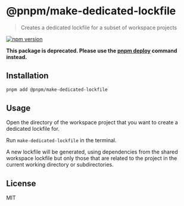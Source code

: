 # @pnpm/make-dedicated-lockfile

> Creates a dedicated lockfile for a subset of workspace projects

[![npm version](https://img.shields.io/npm/v/@pnpm/make-dedicated-lockfile.svg)](https://www.npmjs.com/package/@pnpm/make-dedicated-lockfile)

**This package is deprecated. Please use the [pnpm deploy] command instead.**

[pnpm deploy]: https://pnpm.io/cli/deploy

## Installation

```sh
pnpm add @pnpm/make-dedicated-lockfile
```

## Usage

Open the directory of the workspace project that you want to create a dedicated lockfile for.

Run `make-dedicated-lockfile` in the terminal.

A new lockfile will be generated, using dependencies from the shared workspace lockfile but
only those that are related to the project in the current working directory or subdirectories.

## License

MIT
